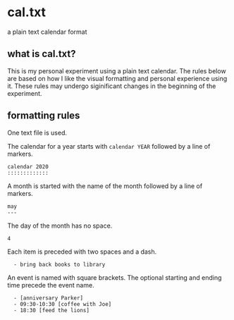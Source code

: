 # cal.txt
a plain text calendar format

## what is cal.txt?
This is my personal experiment using a plain text calendar. The rules below are
based on how I like the visual formatting and personal experience using it.
These rules may undergo siginificant changes in the beginning of the
experiment.

## formatting rules
One text file is used.

The calendar for a year starts with `calendar YEAR` followed by a line of
markers.

    calendar 2020
    :::::::::::::

A month is started with the name of the month followed by a line of markers.

    may
    ---

The day of the month has no space.

    4

Each item is preceded with two spaces and a dash.

      - bring back books to library

An event is named with square brackets. The optional starting and ending time
precede the event name.

      - [anniversary Parker]
      - 09:30-10:30 [coffee with Joe]
      - 18:30 [feed the lions]

